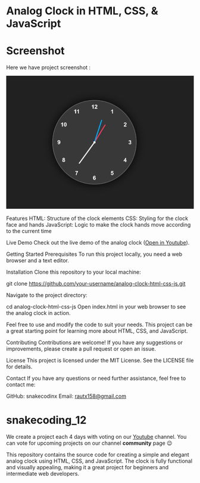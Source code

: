 # Analog Clock in HTML, CSS, & JavaScript


# Screenshot
Here we have project screenshot :

![screenshot](screenshot.png)

Features
HTML: Structure of the clock elements
CSS: Styling for the clock face and hands
JavaScript: Logic to make the clock hands move according to the current time

Live Demo
Check out the live demo of the analog clock ([Open in Youtube](https://youtu.be/kX9CWy5Wc58)).

Getting Started
Prerequisites
To run this project locally, you need a web browser and a text editor.

Installation
Clone this repository to your local machine:

git clone https://github.com/your-username/analog-clock-html-css-js.git

Navigate to the project directory:

cd analog-clock-html-css-js
Open index.html in your web browser to see the analog clock in action.

Feel free to use and modify the code to suit your needs. This project can be a great starting point for learning more about HTML, CSS, and JavaScript.

Contributing
Contributions are welcome! If you have any suggestions or improvements, please create a pull request or open an issue.

License
This project is licensed under the MIT License. See the LICENSE file for details.

Contact
If you have any questions or need further assistance, feel free to contact me:

GitHub: snakecodinx
Email: rautx158@gmail.com

# snakecoding_12

We create a project each 4 days with voting on our <a href="https://youtube.com/@snakecoding_12" target="_blank">Youtube</a> channel.
You can vote for upcoming projects on our channel **community** page :wink:

This repository contains the source code for creating a simple and elegant analog clock using HTML, CSS, and JavaScript. The clock is fully functional and visually appealing, making it a great project for beginners and intermediate web developers.
